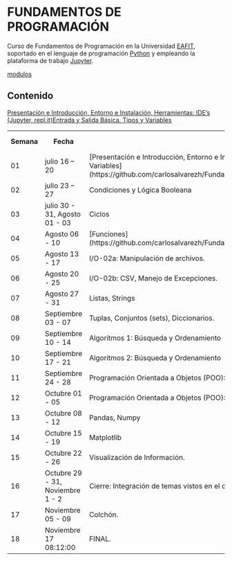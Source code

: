 # FUNDAMENTOS DE PROGRAMACIÓN

Curso de Fundamentos de Programación en la Universidad [EAFIT](http://www.eafit.edu.co/ "EAFIT"), soportado en el lenguaje de programación [Python](https://www.python.org/ "Python") y empleando la plataforma de trabajo [Jupyter](http://jupyter.org/ "Jupyter"). 

[modulos](https://github.com/carlosalvarezh/FundamentosProgramacion_U_EAFIT/blob/master/images/Sesion06b_Modulos.ipynb "Modulos")


## Contenido

[Presentación e Introducción, Entorno e Instalación, Herramientas: IDE’s (Jupyter, repl.it)Entrada y Salida Básica. Tipos y Variables](https://github.com/carlosalvarezh/FundamentosProgramacion_U_EAFIT/blob/master/Sesion01_Presentaci%C3%B3n.ipynb)

<table>
  <tr>
    <th scope="col">Semana</th>
    <th scope="col">Fecha</th>
    <th scope="col">Contenido</th>
    <th scope="col">Actividad Evaluativa</th>
  </tr>
 
  <tr>
    <td>01</td>
    <td>julio 16 – 20</td>
    <td>[Presentación e Introducción, Entorno e Instalación, Herramientas: IDE’s (Jupyter, repl.it)Entrada y Salida Básica. Tipos y Variables](https://github.com/carlosalvarezh/FundamentosProgramacion_U_EAFIT/blob/master/Sesion01_Presentaci%C3%B3n.ipynb)</td>
    <td> </td>
  </tr>
 
  <tr>
    <td>02</td>
    <td>julio 23 – 27</td>
    <td>Condiciones y Lógica Booleana</td>
    <td> </td>
  </tr>
  <tr>
    <td>03</td>
    <td>julio 30 - 31, Agosto 01 - 03</td>
    <td>Ciclos </td>
    <td> </td>
  </tr>
  <tr>
    <td>04</td>
    <td>Agosto 06 - 10</td>
    <td>[Funciones](https://github.com/carlosalvarezh/FundamentosProgramacion_U_EAFIT/blob/master/images/Sesion06b_Modulos.ipynb)</td>
    <td> </td>
  </tr>
  <tr>
    <td>05</td>
    <td>Agosto 13 - 17</td>
    <td>I/O-02a: Manipulación de archivos.</td>
    <td>Taller 01 (20%) </td>
    <td> </td>
  </tr>
  <tr>
    <td>06</td>
    <td>Agosto 20 - 25</td>
    <td>I/O-02b: CSV, Manejo de Excepciones.</td>
  </tr>  
  <tr>
    <td>07</td>
    <td>Agosto 27 - 31</td>
    <td>Listas, Strings</td>
    <td> </td>
  </tr>
  <tr>
    <td>08</td>
    <td>Septiembre 03 - 07</td>
    <td>Tuplas, Conjuntos (sets), Diccionarios.</td>
    <td> </td>
  </tr>
    <tr>
    <td>09</td>
    <td>Septiembre 10 - 14</td>
    <td>Algoritmos 1: Búsqueda y Ordenamiento</td>
    <td>Taller 02 (20%)</td>
    <td></td>
  </tr>
  <tr>
    <td>10</td>
    <td>Septiembre 17 - 21</td>
    <td>Algoritmos 2: Búsqueda y Ordenamiento</td>
  </tr>
<tr>
    <td>11</td>
    <td>Septiembre 24 - 28</td>
    <td>Programación Orientada a Objetos (POO): Clases, Objetos, Instancias, Herencia, Constructores (Init).</td>
    <td> </td>
  </tr>
  <tr>
    <td>12</td>
    <td>Octubre 01 - 05</td>
    <td>Programación Orientada a Objetos (POO): Módulos, Bibliotecas.</td>
  </tr>
  <tr>
    <td>13</td>
    <td>Octubre 08 - 12</td>
    <td>Pandas, Numpy</td>
    <td> </td>
  </tr>
  <tr>
    <td>14</td>
    <td>Octubre 15 - 19</td>
    <td>Matplotlib</td>
    <td>Taller 03 (20%)</td>
    <td> </td>
  </tr>
  <tr>
    <td>15</td>
    <td>Octubre 22 - 26</td>
    <td>Visualización de Información.</td>
    <td> </td>
  </tr>
  <tr>
    <td>16</td>
    <td>Octubre 29 - 31, Noviembre 1 - 2</td>
    <td>Cierre: Integración de temas vistos en el curso.</td>
    <td> </td>
  </tr>
  <tr>
    <td>17</td>
    <td>Noviembre 05 - 09</td>
    <td>Colchón.</td>
    <td> </td>
  </tr>
  <tr>
    <td>18</td>
    <td>Noviembre 17 08:12:00</td>
    <td>FINAL.</td>
    <td>Exámen Final (20%)</td>
  </tr>  
</table>
